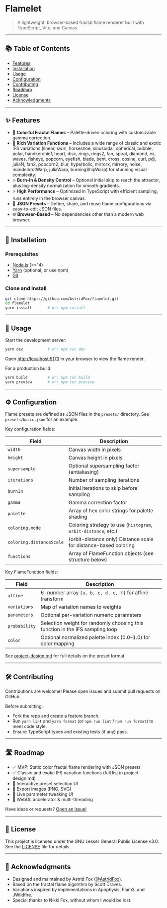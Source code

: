 # Flamelet

> A lightweight, browser-based fractal flame renderer built with TypeScript, Vite, and Canvas.

---

## 📚 Table of Contents

- [Features](#features)
- [Installation](#installation)
- [Usage](#usage)
- [Configuration](#configuration)
- [Contributing](#contributing)
- [Roadmap](#roadmap)
- [License](#license)
- [Acknowledgments](#acknowledgments)

---

## ✨ Features

- 🌈 **Colorful Fractal Flames** – Palette-driven coloring with customizable gamma correction.
- 🔄 **Rich Variation Functions** – Includes a wide range of classic and exotic IFS variations (linear, swirl, horseshoe, sinusoidal, spherical, bubble, polar, handkerchief, heart, disc, rings, rings2, fan, spiral, diamond, ex, waves, fisheye, popcorn, eyefish, blade, bent, cross, cosine, curl, pdj, juliaN, fan2, popcorn2, blur, hyperbolic, mirrorx, mirrory, noise, mandelbrotWarp, juliaWarp, burningShipWarp) for stunning visual complexity.
- 🔥 **Burn-In & Density Control** – Optional initial skip to reach the attractor, plus log-density normalization for smooth gradients.
- ⚡ **High Performance** – Optimized in TypeScript with efficient sampling, runs entirely in the browser canvas.
- 🔧 **JSON Presets** – Define, share, and reuse flame configurations via easy-to-edit JSON files.
- 🌐 **Browser-Based** – No dependencies other than a modern web browser.

---

## 🔧 Installation

### Prerequisites

- [Node.js](https://nodejs.org/) (>=14)
- [Yarn](https://yarnpkg.com/) (optional, or use npm)
- [Git](https://git-scm.com/)

### Clone and Install

```bash
git clone https://github.com/AstridFox/flamelet.git
cd flamelet
yarn install       # or: npm install
```

---

## 🚀 Usage

Start the development server:

```bash
yarn dev           # or: npm run dev
```

Open <http://localhost:5173> in your browser to view the flame render.

For a production build:

```bash
yarn build         # or: npm run build
yarn preview       # or: npm run preview
```

---

## ⚙️ Configuration

Flame presets are defined as JSON files in the `presets/` directory. See `presets/basic.json` for an example.

Key configuration fields:

| Field                    | Description                                                      |
| ------------------------ | ---------------------------------------------------------------- |
| `width`                  | Canvas width in pixels                                           |
| `height`                 | Canvas height in pixels                                          |
| `supersample`            | Optional supersampling factor (antialiasing)                     |
| `iterations`             | Number of sampling iterations                                    |
| `burnIn`                 | Initial iterations to skip before sampling                       |
| `gamma`                  | Gamma correction factor                                          |
| `palette`                | Array of hex color strings for palette shading                   |
| `coloring.mode`          | Coloring strategy to use (`histogram`, `orbit-distance`, etc.)   |
| `coloring.distanceScale` | (orbit-distance only) Distance scale for distance-based coloring |
| `functions`              | Array of FlameFunction objects (see structure below)             |

Key FlameFunction fields:

| Field         | Description                                                                   |
| ------------- | ----------------------------------------------------------------------------- |
| `affine`      | 6-number array `[a, b, c, d, e, f]` for affine transform                      |
| `variations`  | Map of variation names to weights                                             |
| `parameters`  | Optional per-variation numeric parameters                                     |
| `probability` | Selection weight for randomly choosing this function in the IFS sampling loop |
| `color`       | Optional normalized palette index (0.0–1.0) for color mapping                 |

See [project-design.md](project-design.md) for full details on the preset format.

---

## 🛠️ Contributing

Contributions are welcome! Please open issues and submit pull requests on GitHub.

Before submitting:

- Fork the repo and create a feature branch.
- Run `yarn lint` and `yarn format` (or `npm run lint` / `npm run format`) to meet code style.
- Ensure TypeScript types and existing tests (if any) pass.

---

## 🛣️ Roadmap

- ✅ MVP: Static color fractal flame rendering with JSON presets
- ✅ Classic and exotic IFS variation functions (full list in project-design.md)
- 🔲 Interactive preset selection UI
- 🔲 Export images (PNG, SVG)
- 🔲 Live parameter tweaking UI
- 🔲 WebGL accelerator & multi-threading

Have ideas or requests? [Open an issue!](https://github.com/AstridFox/flamelet/issues)

---

## 📜 License

This project is licensed under the GNU Lesser General Public License v3.0.
See the [LICENSE](LICENSE) file for details.

---

## 🙏 Acknowledgments

- Designed and maintained by Astrid Fox ([@AstridFox](https://github.com/AstridFox)).
- Based on the fractal flame algorithm by Scott Draves.
- Variations inspired by implementations in Apophysis, Flam3, and JWildfire.
- Special thanks to Nikki Fox, without whom I would be lost.
